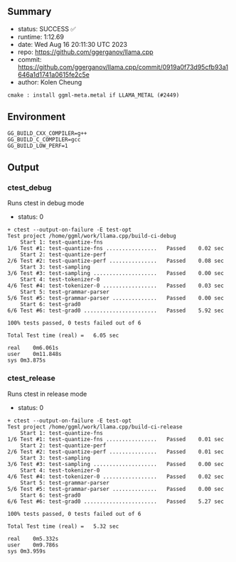 ## Summary

- status:  SUCCESS ✅
- runtime: 1:12.69
- date:    Wed Aug 16 20:11:30 UTC 2023
- repo:    https://github.com/ggerganov/llama.cpp
- commit:  https://github.com/ggerganov/llama.cpp/commit/0919a0f73d95cfb93a1646a1d1741a0615fe2c5e
- author:  Kolen Cheung
```
cmake : install ggml-meta.metal if LLAMA_METAL (#2449)
```

## Environment

```
GG_BUILD_CXX_COMPILER=g++
GG_BUILD_C_COMPILER=gcc
GG_BUILD_LOW_PERF=1
```

## Output

### ctest_debug

Runs ctest in debug mode
- status: 0
```
+ ctest --output-on-failure -E test-opt
Test project /home/ggml/work/llama.cpp/build-ci-debug
    Start 1: test-quantize-fns
1/6 Test #1: test-quantize-fns ................   Passed    0.02 sec
    Start 2: test-quantize-perf
2/6 Test #2: test-quantize-perf ...............   Passed    0.08 sec
    Start 3: test-sampling
3/6 Test #3: test-sampling ....................   Passed    0.00 sec
    Start 4: test-tokenizer-0
4/6 Test #4: test-tokenizer-0 .................   Passed    0.03 sec
    Start 5: test-grammar-parser
5/6 Test #5: test-grammar-parser ..............   Passed    0.00 sec
    Start 6: test-grad0
6/6 Test #6: test-grad0 .......................   Passed    5.92 sec

100% tests passed, 0 tests failed out of 6

Total Test time (real) =   6.05 sec

real	0m6.061s
user	0m11.848s
sys	0m3.875s
```

### ctest_release

Runs ctest in release mode
- status: 0
```
+ ctest --output-on-failure -E test-opt
Test project /home/ggml/work/llama.cpp/build-ci-release
    Start 1: test-quantize-fns
1/6 Test #1: test-quantize-fns ................   Passed    0.01 sec
    Start 2: test-quantize-perf
2/6 Test #2: test-quantize-perf ...............   Passed    0.01 sec
    Start 3: test-sampling
3/6 Test #3: test-sampling ....................   Passed    0.00 sec
    Start 4: test-tokenizer-0
4/6 Test #4: test-tokenizer-0 .................   Passed    0.02 sec
    Start 5: test-grammar-parser
5/6 Test #5: test-grammar-parser ..............   Passed    0.00 sec
    Start 6: test-grad0
6/6 Test #6: test-grad0 .......................   Passed    5.27 sec

100% tests passed, 0 tests failed out of 6

Total Test time (real) =   5.32 sec

real	0m5.332s
user	0m9.786s
sys	0m3.959s
```
